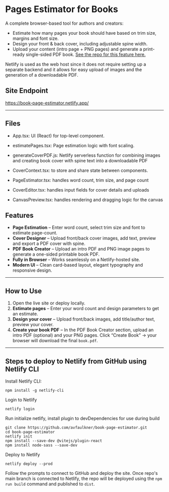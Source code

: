 # Pages Estimator for Books

A complete browser-based tool for authors and creators:

- Estimate how many pages your book should have based on trim size, margins and font size.  
- Design your front & back cover, including adjustable spine width.  
- Upload your content (intro page + PNG pages) and generate a print-ready single-sided PDF book. [See the repo for this feature here.](https://github.com/avfaulkner/imgs-to-pdf-book)

Netlify is used as the web host since it does not require setting up a separate backend and it allows for easy upload of images and the generation of a downloadable PDF.

## Site Endpoint

https://book-page-estimator.netlify.app/ 

---

## Files

- App.tsx: UI (React) for top-level component.

- estimatePages.tsx: Page estimation logic with font scaling.

- generateCoverPDF.js: Netlify serverless function for combining images and creating book cover with spine text into a downloadable PDF

- CoverContext.tsx: to store and share state between components.

- PageEstimator.tsx: handles word count, trim size, and page count

- CoverEditor.tsx: handles input fields for cover details and uploads

- CanvasPreview.tsx: handles rendering and dragging logic for the canvas

## Features

- **Page Estimation** – Enter word count, select trim size and font to estimate page-count.  
- **Cover Designer** – Upload front/back cover images, add text, preview and export a PDF cover with spine.  
- **PDF Book Creator** – Upload an intro PDF and PNG image pages to generate a one-sided printable book PDF.  
- **Fully in Browser** – Works seamlessly on a Netlify-hosted site.  
- **Modern UI** – Clean card-based layout, elegant typography and responsive design.

---

## How to Use

1. Open the live site or deploy locally.  
2. **Estimate pages** – Enter your word count and design parameters to get an estimate.  
3. **Design your cover** – Upload front/back images, add title/author text, preview your cover.  
4. **Create your book PDF** – In the PDF Book Creator section, upload an intro PDF (optional) and your PNG pages. Click “Create Book” → your browser will download the final `book.pdf`.

---

## Steps to deploy to Netlify from GitHub using Netlify CLI

Install Netlify CLI: 

```
npm install -g netlify-cli
```

Login to Netlify

```
netlify login
```

Run initialize netlify, install plugin to devDependencies for use during build

```
git clone https://github.com/avfaulkner/book-page-estimator.git
cd book-page-estimator
netlify init
npm install --save-dev @vitejs/plugin-react
npm install node-sass --save-dev
```

Deploy to Netlify

```
netlify deploy --prod
```

Follow the prompts to connect to GitHub and deploy the site.
Once repo's main branch is connected to Netlify, the repo will be deployed using the `npm run build` command and published to `dist`.